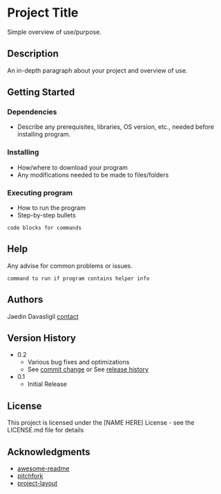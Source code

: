# Project Title

Simple overview of use/purpose.

## Description

An in-depth paragraph about your project and overview of use.

## Getting Started

### Dependencies

* Describe any prerequisites, libraries, OS version, etc., needed before installing program.

### Installing

* How/where to download your program
* Any modifications needed to be made to files/folders

### Executing program

* How to run the program
* Step-by-step bullets
```
code blocks for commands
```

## Help

Any advise for common problems or issues.
```
command to run if program contains helper info
```

## Authors

Jaedin Davasligil
[contact](jdavasligil.swimming625@slmails.com)

## Version History

* 0.2
    * Various bug fixes and optimizations
    * See [commit change]() or See [release history]()
* 0.1
    * Initial Release

## License

This project is licensed under the [NAME HERE] License - see the LICENSE.md file for details

## Acknowledgments

* [awesome-readme](https://github.com/matiassingers/awesome-readme)
* [pitchfork](https://api.csswg.org/bikeshed/?force=1&url=https://raw.githubusercontent.com/vector-of-bool/pitchfork/develop/data/spec.bs)
* [project-layout](https://github.com/golang-standards/project-layout)
